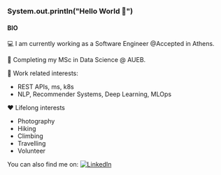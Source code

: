 ### System.out.println("Hello World 👋")

<!--
**sndoja/sndoja** is a ✨ _special_ ✨ repository because its `README.md` (this file) appears on your GitHub profile.

Here are some ideas to get you started:

- 🔭 I’m currently working on ...
- 🌱 I’m currently learning ...
- 👯 I’m looking to collaborate on ...
- 🤔 I’m looking for help with ...
- 💬 Ask me about ...
- 📫 How to reach me: ...
- 😄 Pronouns: ...
- ⚡ Fun fact: ...
-->


#### BIO

💻 I am currently working as a Software Engineer @Accepted in Athens.

🌱 Completing my MSc in Data Science @ AUEB.

🧐 Work related interests:
- REST APIs, ms, k8s
- NLP, Recommender Systems, Deep Learning, MLOps

❤️ Lifelong interests
- Photography
- Hiking
- Climbing
- Travelling
- Volunteer

You can also find me on: [![LinkedIn][1.1]][1]

<!-- Icons -->
[1.1]: https://raw.githubusercontent.com/MartinHeinz/MartinHeinz/master/linkedin-3-16.png (LinkedIn icon without padding)

<!-- Links to your social media accounts -->
[1]: https://www.linkedin.com/in/silva-ndoja-a90364174






